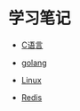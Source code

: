 # 学习笔记

+ [C语言](https://github.com/XiaoxiaoxiaoCoder/Note/tree/master/C_Define)



+ [golang](https://github.com/XiaoxiaoxiaoCoder/Note/tree/master/Go)



+ [Linux](https://github.com/XiaoxiaoxiaoCoder/Note/tree/master/Linux)



+ [Redis](https://github.com/XiaoxiaoxiaoCoder/Note/blob/master/Redis)
 
